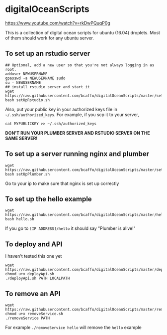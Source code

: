 # digitalOceanScripts

https://www.youtube.com/watch?v=rkDwPQuqP0g

This is a collection of digital ocean scripts for ubuntu (16.04) droplets. Most of them should work for any ubuntu server.


## To set up an rstudio server 
```
## Optional, add a new user so that you're not always logging in as root.
adduser NEWUSERNAME
gpasswd -a NEWUSERNAME sudo
su - NEWUSERNAME
## install rstudio server and start it
wget https://raw.githubusercontent.com/bcaffo/digitalOceanScripts/master/setUpRstudio.sh
bash setUpRstudio.sh
```
Also, put your public key in your authorized keys file in `~/.ssh/authorized_keys`. For example,
if you scp it to your server, 
```
cat MYPUBLICKEY >> ~/.ssh/authorized_keys
```


**DON'T RUN YOUR PLUMBER SERVER AND RSTUDIO SERVER ON THE SAME SERVER!**

## To set up a server running nginx and plumber

```
wget https://raw.githubusercontent.com/bcaffo/digitalOceanScripts/master/setUpPlumber.sh
bash setUpPlumber.sh
```

Go to your ip to make sure that nginx is set up correctly

## To set up the hello example 

```
wget https://raw.githubusercontent.com/bcaffo/digitalOceanScripts/master/hello.sh
bash hello.sh
```

If you go to `[IP ADDRESS]/hello` it should say "Plumber is alive!"

## To deploy and API
I haven't tested this one yet
```
wget https://raw.githubusercontent.com/bcaffo/digitalOceanScripts/master/deployApi.sh
chmod u+x deployApi.sh
./deployApi.sh PATH LOCALPATH
```

## To remove an API
```
wget https://raw.githubusercontent.com/bcaffo/digitalOceanScripts/master/removeService.sh
chmod u+x removeService.sh
./removeService PATH
```
For example `./removeService hello` will remove the `hello` example


